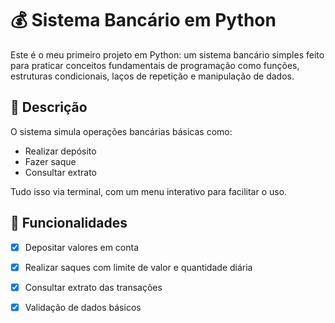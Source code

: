 # 💰 Sistema Bancário em Python

Este é o meu primeiro projeto em Python: um sistema bancário simples feito para praticar conceitos fundamentais de programação como funções, estruturas condicionais, laços de repetição e manipulação de dados.

## 📝 Descrição

O sistema simula operações bancárias básicas como:

- Realizar depósito
- Fazer saque
- Consultar extrato

Tudo isso via terminal, com um menu interativo para facilitar o uso.

## 🔧 Funcionalidades

- [x] Depositar valores em conta
- [x] Realizar saques com limite de valor e quantidade diária
- [x] Consultar extrato das transações
- [x] Validação de dados básicos


